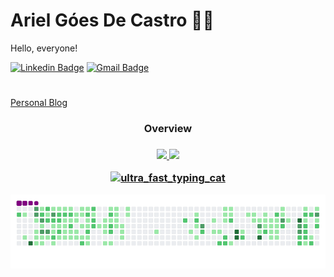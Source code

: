 # Ariel Góes De Castro :man_technologist:
Hello, everyone!

[![Linkedin Badge](https://img.shields.io/badge/-LinkedIn-blue?style=flat-square&logo=Linkedin&logoColor=white&link=https://www.linkedin.com/in/ariel-g%C3%B3es-de-castro-928ba2158/)](https://www.linkedin.com/in/ariel-g%C3%B3es-de-castro-928ba2158/)
[![Gmail Badge](https://img.shields.io/badge/-Gmail-c14438?style=flat-square&logo=Gmail&logoColor=white&link=mailto:arielgoesdecastro@gmail.com)](mailto:arielgoesdecastro@gmail.com)
#
[Personal Blog](arielgoesdecastro.netlify.app)


<div align="center"> <h3>Overview <h3>
  <a href="https://github.com/arielgoes" >
  <img height="180em" src="https://github-readme-stats.vercel.app/api?username=arielgoes&show_icons=true&theme=tokyonight&include_all_commits=true&count_private=true"/ >
  <img height="180em" src="https://github-readme-stats.vercel.app/api/top-langs/?username=arielgoes&layout=compact&langs_count=7&theme=tokyonight"/>

![ultra_fast_typing_cat](https://github.com/user-attachments/assets/576535ec-d63c-4c05-8bf5-748e26a66cb3)

![snake gif](https://github.com/arielgoes/arielgoes/blob/output/github-contribution-grid-snake.gif)
